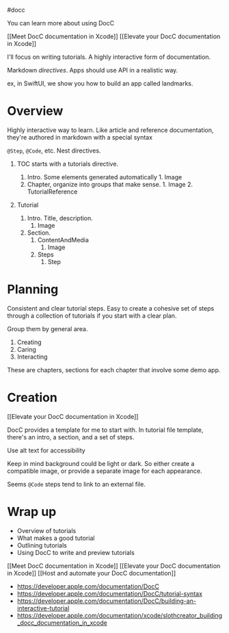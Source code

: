 #docc 

You can learn more about using DocC 

[[Meet DocC documentation in Xcode]]
[[Elevate your DocC documentation in Xcode]]

I'll focus on writing tutorials.  A highly interactive form of documentation.

Markdown *directives*.  Apps should use API in a realistic way.

ex, in SwiftUI, we show you how to build an app called landmarks.

# Overview
Highly interactive way to learn.  Like article and reference documentation, they're authored in markdown with a special syntax

`@Step`, `@Code`, etc.  Nest directives.

1.  TOC starts with a tutorials directive.
	1.    Intro.  Some elements generated automatically
		1.    Image
	2.    Chapter, organize into groups that make sense.
		1.    Image
		2.    TutorialReference

1.  Tutorial
	1.  Intro.  Title, description.
		1.  Image
	2.  Section.  
		1.  ContentAndMedia
			1.  Image
		2.  Steps
			1.  Step

# Planning
Consistent and clear tutorial steps.  Easy to create a cohesive set of steps through a collection of tutorials if you start with a clear plan.

Group them by general area.
1.  Creating
2.  Caring
3.  Interacting

These are chapters, sections for each chapter that involve some demo app.

# Creation

[[Elevate your DocC documentation in Xcode]]

DocC provides a template for me to start with.  In tutorial file template, there's an intro, a section, and a set of steps.

Use alt text for accessibility

Keep in mind background could be light or dark.  So either create a compatible image, or provide a separate image for each appearance.

Seems `@Code` steps tend to link to an external file.

# Wrap up
* Overview of tutorials
* What makes a good tutorial
* Outlining tutorials
* Using DocC to write and preview tutorials

[[Meet DocC documentation in Xcode]]
[[Elevate your DocC documentation in Xcode]]
[[Host and automate your DocC documentation]]

* https://developer.apple.com/documentation/DocC
* https://developer.apple.com/documentation/DocC/tutorial-syntax
* https://developer.apple.com/documentation/DocC/building-an-interactive-tutorial
* https://developer.apple.com/documentation/xcode/slothcreator_building_docc_documentation_in_xcode

